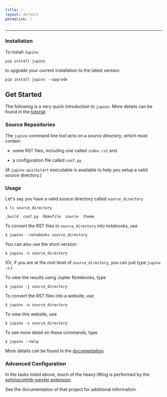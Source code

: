 ```yaml
---
title: /
layout: default
permalink: /
---
```


* * *


### Installation

To install `Jupinx`:

```
pip install jupinx
```

to upgrade your current installation to the latest version:

```
pip install jupinx --upgrade
```



## Get Started

The following is a very quick introduction to `jupinx`.  More details can be found in the [tutorial](tutorial.md).


### Source Repositories

The `jupinx` command line tool acts on a *source directory*, which must contain

* some RST files, including one called `index.rst` and

* a configuration file called `conf.py`.

(A `jupinx-quickstart` executable is available to help you setup a valid source directory.)


### Usage

Let's say you have a valid source directory called `source_directory` 

```
$ ls source_directory 

_build  conf.py  Makefile  source  theme
```

To convert the RST files in `source_directory` into notebooks, use

```
$ jupinx --notebooks source_directory
```

You can also use the short version:

```
$ jupinx -n source_directory
```

(Or, if you are at the root level of `source_directory`, you can just type `jupinx -n`.)

To view the results using Jupter Notebooks, type

```
$ jupinx -j source_directory
```

To convert the RST files into a website, use

```
$ jupinx -w source_directory
```

To view this website,  use

```
$ jupinx -s source_directory
```

To see more detail on these commands, type

```
$ jupinx --help
```

More details can be found in the [documentation](https://jupinx.readthedocs.io/).


### Advanced Configuration

In the tasks listed above, much of the heavy lifting is performed by 
the [sphinxcontrib-jupyter extension](https://github.com/QuantEcon/sphinxcontrib-jupyter).

See the documentation of that project for additional information.

